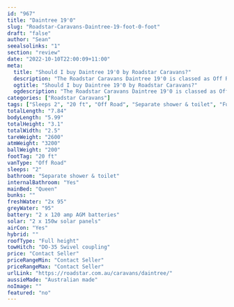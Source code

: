 ```yaml
---
id: "967"
title: "Daintree 19'0"
slug: "Roadstar-Caravans-Daintree-19-foot-0-foot"
draft: "false"
author: "Sean"
seealsolinks: "1"
section: "review"
date: "2022-10-10T22:00:09+11:00"
meta:
  title: "Should I buy Daintree 19'0 by Roadstar Caravans?"
  description: "The Roadstar Caravans Daintree 19'0 is classed as Off Road, and sleeps 2 people. It is Australian made and comes in at 20 ft. It generally has Separate shower & toilet."
  ogtitle: "Should I buy Daintree 19'0 by Roadstar Caravans?"
  ogdescription: "The Roadstar Caravans Daintree 19'0 is classed as Off Road, and sleeps 2 people. It is Australian made and comes in at 20 ft. It generally has Separate shower & toilet."
categories: ["Roadstar Caravans"]
tags: ["Sleeps 2", "20 ft", "Off Road", "Separate shower & toilet", "Full height", "Price Unknown"]
totalLength: "7.84"
bodyLength: "5.99"
totalHeight: "3.1"
totalWidth: "2.5"
tareWeight: "2600"
atmWeight: "3200"
ballWeight: "200"
footTag: "20 ft"
vanType: "Off Road"
sleeps: "2"
bathroom: "Separate shower & toilet"
internalBathroom: "Yes"
mainBed: "Queen"
bunks: ""
freshWater: "2x 95"
greyWater: "95"
battery: "2 x 120 amp AGM batteries"
solar: "2 x 150w solar panels"
airCon: "Yes"
hybrid: ""
roofType: "Full height"
towHitch: "DO-35 Swivel coupling"
price: "Contact Seller"
priceRangeMin: "Contact Seller"
priceRangeMax: "Contact Seller"
urlLink: "https://roadstar.com.au/caravans/daintree/"
aussieMade: "Australian made"
noImage: ""
featured: "no"
---
```

